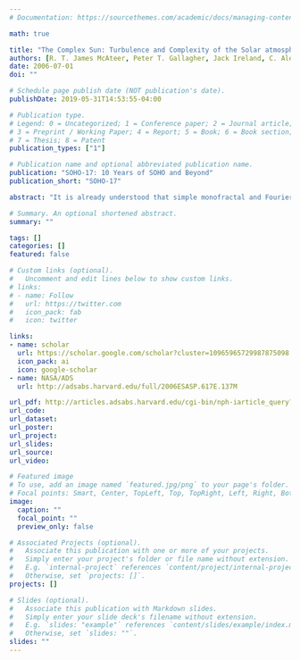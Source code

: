 ```yaml
---
# Documentation: https://sourcethemes.com/academic/docs/managing-content/

math: true

title: "The Complex Sun: Turbulence and Complexity of the Solar atmosphere"
authors: [R. T. James McAteer, Peter T. Gallagher, Jack Ireland, C. Alex Young, rjh, Paul Conlon]
date: 2006-07-01
doi: ""

# Schedule page publish date (NOT publication's date).
publishDate: 2019-05-31T14:53:55-04:00

# Publication type.
# Legend: 0 = Uncategorized; 1 = Conference paper; 2 = Journal article;
# 3 = Preprint / Working Paper; 4 = Report; 5 = Book; 6 = Book section;
# 7 = Thesis; 8 = Patent
publication_types: ["1"]

# Publication name and optional abbreviated publication name.
publication: "SOHO-17: 10 Years of SOHO and Beyond"
publication_short: "SOHO-17"

abstract: "It is already understood that simple monofractal and Fourier studies of magnetic field data give a good, though imperfect, understanding of active region complexity.  We extend this work by reviewing multiscalar and multifractal approaches to quantify magnetic complexity; presented and discussed in relation to understanding and characterizing solar active region magnetic field configurations and predicting solar activity.  These differing, but complementary, approaches will be a vital component in understanding active region evolution and providing space weather prediction."

# Summary. An optional shortened abstract.
summary: ""

tags: []
categories: []
featured: false

# Custom links (optional).
#   Uncomment and edit lines below to show custom links.
# links:
# - name: Follow
#   url: https://twitter.com
#   icon_pack: fab
#   icon: twitter

links:
- name: scholar
  url: https://scholar.google.com/scholar?cluster=10965965729987875098
  icon_pack: ai
  icon: google-scholar
- name: NASA/ADS
  url: http://adsabs.harvard.edu/full/2006ESASP.617E.137M

url_pdf: http://articles.adsabs.harvard.edu/cgi-bin/nph-iarticle_query?2006ESASP.617E.137M&defaultprint=YES&filetype=.pdf
url_code:
url_dataset:
url_poster:
url_project:
url_slides:
url_source:
url_video:

# Featured image
# To use, add an image named `featured.jpg/png` to your page's folder. 
# Focal points: Smart, Center, TopLeft, Top, TopRight, Left, Right, BottomLeft, Bottom, BottomRight.
image:
  caption: ""
  focal_point: ""
  preview_only: false

# Associated Projects (optional).
#   Associate this publication with one or more of your projects.
#   Simply enter your project's folder or file name without extension.
#   E.g. `internal-project` references `content/project/internal-project/index.md`.
#   Otherwise, set `projects: []`.
projects: []

# Slides (optional).
#   Associate this publication with Markdown slides.
#   Simply enter your slide deck's filename without extension.
#   E.g. `slides: "example"` references `content/slides/example/index.md`.
#   Otherwise, set `slides: ""`.
slides: ""
---
```

